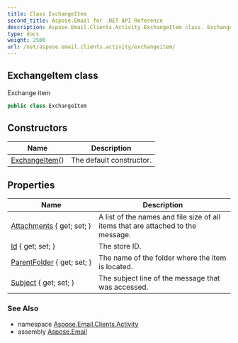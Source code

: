 ```yaml
---
title: Class ExchangeItem
second_title: Aspose.Email for .NET API Reference
description: Aspose.Email.Clients.Activity.ExchangeItem class. Exchange item
type: docs
weight: 2500
url: /net/aspose.email.clients.activity/exchangeitem/
---
```

## ExchangeItem class

Exchange item

```csharp
public class ExchangeItem
```

## Constructors

| Name | Description |
| --- | --- |
| [ExchangeItem](exchangeitem/)() | The default constructor. |

## Properties

| Name | Description |
| --- | --- |
| [Attachments](../../aspose.email.clients.activity/exchangeitem/attachments/) { get; set; } | A list of the names and file size of all items that are attached to the message. |
| [Id](../../aspose.email.clients.activity/exchangeitem/id/) { get; set; } | The store ID. |
| [ParentFolder](../../aspose.email.clients.activity/exchangeitem/parentfolder/) { get; set; } | The name of the folder where the item is located. |
| [Subject](../../aspose.email.clients.activity/exchangeitem/subject/) { get; set; } | The subject line of the message that was accessed. |

### See Also

* namespace [Aspose.Email.Clients.Activity](../../aspose.email.clients.activity/)
* assembly [Aspose.Email](../../)


